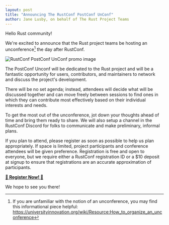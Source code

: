 ```yaml
---
layout: post
title: "Announcing The RustConf PostConf UnConf"
author: Jane Lusby, on behalf of The Rust Project Teams
---
```


Hello Rust community!

We're excited to announce that the Rust project teams be hosting an
unconference[^1] the day after RustConf.

![RustConf PostConf UnConf promo image](../../../images/2022-06-24-rust-unconference/Eventbrite_Unconf.jpg)

The PostConf Unconf will be dedicated to the Rust project and will be a
fantastic opportunity for users, contributors, and maintainers to network and
discuss the project's development.

There will be no set agenda; instead, attendees will decide what will be
discussed together and can move freely between sessions to find ones in which
they can contribute most effectively based on their individual interests and
needs.

To get the most out of the unconference, jot down your thoughts ahead of time
and bring them ready to share. We will also setup a channel in the RustConf
Discord for folks to communicate and make preliminary, informal plans.

If you plan to attend, please register as soon as possible to help us plan
appropriately. If space is limited, project participants and conference
attendees will be given preference. Registration is free and open to everyone,
but we require either a RustConf registration ID or a $10 deposit at signup to
ensure that registrations are an accurate approximation of participants.

**[:rotating_light: Register Now! :rotating_light:]()**

We hope to see you there!

[^1]: If you are unfamiliar with the notion of an unconference, you may find this informational piece helpful: https://universityinnovation.org/wiki/Resource:How_to_organize_an_unconference

